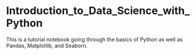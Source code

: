 # Introduction_to_Data_Science_with_Python
This is a tutorial notebook going through the basics of Python as well as Pandas, Matplotlib, and Seaborn.
